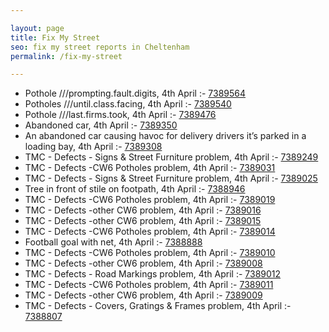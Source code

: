 ```yaml
---

layout: page
title: Fix My Street
seo: fix my street reports in Cheltenham
permalink: /fix-my-street

---
```


<!-- fix_marker starts -->

- Pothole ///prompting.fault.digits, 4th April :- [7389564](https://www.fixmystreet.com/report/7389564)
- Potholes ///until.class.facing, 4th April :- [7389540](https://www.fixmystreet.com/report/7389540)
- Pothole ///last.firms.took, 4th April :- [7389476](https://www.fixmystreet.com/report/7389476)
- Abandoned car, 4th April :- [7389350](https://www.fixmystreet.com/report/7389350)
- An abandoned car causing havoc for delivery drivers it’s parked in a loading bay, 4th April :- [7389308](https://www.fixmystreet.com/report/7389308)
- TMC - Defects - Signs & Street Furniture problem, 4th April :- [7389249](https://www.fixmystreet.com/report/7389249)
- TMC - Defects -CW6 Potholes  problem, 4th April :- [7389031](https://www.fixmystreet.com/report/7389031)
- TMC - Defects - Signs & Street Furniture problem, 4th April :- [7389025](https://www.fixmystreet.com/report/7389025)
- Tree in front of stile on footpath, 4th April :- [7388946](https://www.fixmystreet.com/report/7388946)
- TMC - Defects -CW6 Potholes  problem, 4th April :- [7389019](https://www.fixmystreet.com/report/7389019)
- TMC - Defects -other CW6 problem, 4th April :- [7389016](https://www.fixmystreet.com/report/7389016)
- TMC - Defects -other CW6 problem, 4th April :- [7389015](https://www.fixmystreet.com/report/7389015)
- TMC - Defects -CW6 Potholes  problem, 4th April :- [7389014](https://www.fixmystreet.com/report/7389014)
- Football goal with net, 4th April :- [7388888](https://www.fixmystreet.com/report/7388888)
- TMC - Defects -CW6 Potholes  problem, 4th April :- [7389010](https://www.fixmystreet.com/report/7389010)
- TMC - Defects -other CW6 problem, 4th April :- [7389008](https://www.fixmystreet.com/report/7389008)
- TMC - Defects - Road Markings problem, 4th April :- [7389012](https://www.fixmystreet.com/report/7389012)
- TMC - Defects -CW6 Potholes  problem, 4th April :- [7389011](https://www.fixmystreet.com/report/7389011)
- TMC - Defects -other CW6 problem, 4th April :- [7389009](https://www.fixmystreet.com/report/7389009)
- TMC - Defects - Covers, Gratings & Frames problem, 4th April :- [7388807](https://www.fixmystreet.com/report/7388807)

<!-- fix_marker ends -->